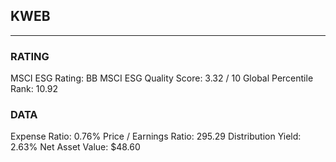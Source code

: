 ## KWEB
----
### RATING

MSCI ESG Rating:		BB
MSCI ESG Quality Score:		3.32 / 10
Global Percentile Rank:		10.92
### DATA

Expense Ratio:		0.76%
Price / Earnings Ratio:		295.29
Distribution Yield:		2.63%
Net Asset Value:		$48.60
